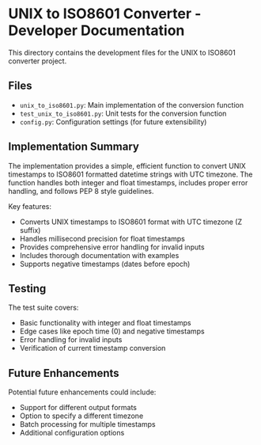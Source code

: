 # UNIX to ISO8601 Converter - Developer Documentation

This directory contains the development files for the UNIX to ISO8601 converter project.

## Files

- `unix_to_iso8601.py`: Main implementation of the conversion function
- `test_unix_to_iso8601.py`: Unit tests for the conversion function
- `config.py`: Configuration settings (for future extensibility)

## Implementation Summary

The implementation provides a simple, efficient function to convert UNIX timestamps to ISO8601 formatted datetime strings with UTC timezone. The function handles both integer and float timestamps, includes proper error handling, and follows PEP 8 style guidelines.

Key features:
- Converts UNIX timestamps to ISO8601 format with UTC timezone (Z suffix)
- Handles millisecond precision for float timestamps
- Provides comprehensive error handling for invalid inputs
- Includes thorough documentation with examples
- Supports negative timestamps (dates before epoch)

## Testing

The test suite covers:
- Basic functionality with integer and float timestamps
- Edge cases like epoch time (0) and negative timestamps
- Error handling for invalid inputs
- Verification of current timestamp conversion

## Future Enhancements

Potential future enhancements could include:
- Support for different output formats
- Option to specify a different timezone
- Batch processing for multiple timestamps
- Additional configuration options